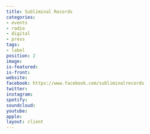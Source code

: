 ```yaml
---
title: Subliminal Records
categories:
- events
- radio
- digital
- press
tags:
- label
position: 2
image: 
is-featured: 
is-front: 
website: 
facebook: https://www.facebook.com/subliminalrecords
twitter: 
instagram: 
spotify: 
soundcloud: 
youtube: 
apple: 
layout: client
---
```


